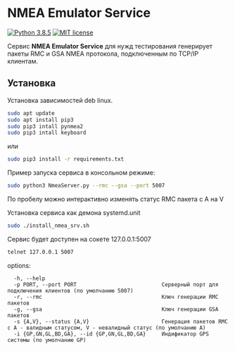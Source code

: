 # NMEA Emulator Service

[![Python 3.8.5](https://img.shields.io/badge/python-3.8.5-blue.svg)](https://www.python.org/downloads/release/python-385/)
[![MIT license](https://img.shields.io/badge/License-MIT-blue.svg)](https://lbesson.mit-license.org/)

Сервис **NMEA Emulator Service** для нужд тестирования генерирует пакеты RMC и GSA NMEA протокола, подключенным по TCP/IP клиентам.

## Установка

Установка зависимостей deb linux.

```sh
sudo apt update
sudo apt install pip3
sudo pip3 intall pynmea2
sudo pip3 intall keyboard
```
или

```bash
sudo pip3 install -r requirements.txt
```

Пример запуска сервиса в консольном режиме:

```sh
sudo python3 NmeaServer.py --rmc --gsa --port 5007
```

По пробелу можно интерактивно изменять статус RMC пакета с A на V

Установка сервиса как демона systemd.unit

```sh
sudo ./install_nmea_srv.sh
```

Сервис будет доступен на сокете 127.0.0.1:5007

```sh
telnet 127.0.0.1 5007
```

options:
``` 
  -h, --help  
  -p PORT, --port PORT                           Серверный порт для подключения клиентов (по умолчанию 5007)  
  -r, --rmc                                      Ключ генерации RMC пакетов  
  -g, --gsa                                      Ключ генерации GSA пакетов  
  -s {A,V}, --status {A,V}                       Генерация пакетов RMC c A - валидным статусом, V - невалидный статус (по умолчанию А) 
  -i {GP,GN,GL,BD,GA}, --id {GP,GN,GL,BD,GA}     Индификатор GPS системы (по умолчанию GP)  
```
